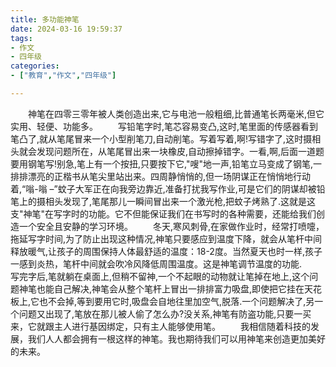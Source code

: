 ```yaml
---
title: 多功能神笔
date: 2024-03-16 19:59:37
tags:
- 作文
- 四年级
categories:
- ["教育","作文","四年级"]

---
```

&emsp;&emsp;神笔在四零三零年被人类创造出来,它与电池一般粗细,比普通笔长两毫米,但它实用、轻便、功能多。
&emsp;&emsp;写铅笔字时,笔芯容易变凸,这时,笔里面的传感器看到笔凸了,就从笔尾冒来一个小型削笔刀,自动削笔。写着写着,啊!写错字了,这时摄相头就会发现问题所在，从笔尾冒出来一块橡皮,自动擦掉错字。一看,啊,后面一道题要用钢笔写!别急,笔上有一个按扭,只要按下它,"嗖"地一声,铅笔立马变成了钢笔,一排排漂亮的正楷书从笔尖里站出来。四周静悄悄的,但一场阴谋正在悄悄地行动着,“嗡-嗡 –”蚊子大军正在向我旁边靠近,准备打扰我写作业,可是它们的阴谋却被铅笔上的摄相头发现了,笔尾那儿一瞬间冒出来一个激光枪,把蚊子烤熟了.这就是这支"神笔"在写字时的功能。它不但能保证我们在书写时的各种需要，还能给我们创造一个安全且安静的学习环境。
&emsp;&emsp;冬天,寒风刺骨,在家做作业时，经常打喷嚏，拖延写字时间,为了防止出现这种情况,神笔只要感应到温度下降，就会从笔杆中间释放暖气,让孩子的周围保持人体最舒适的温度：18-2度。当然夏天也时一样,孩子一感到炎热，笔杆中间就会吹冷风降低周围温度。这是神笔调节温度的功能.
&emsp;&emsp;写完字后,笔就躺在桌面上,但稍不留神,一个不起眼的动物就让笔掉在地上,这个问题神笔也能自己解决,神笔会从整个笔杆上冒出一排排富力吸盘,即使把它挂在天花板上,它也不会掉,等到要用它时,吸盘会自地往里加空气,脱落.一个问题解决了,另一个问题又出现了,笔放在那儿被人偷了怎么办?没关系,神笔有防盗功能,只要一买来，它就跟主人进行基因绑定，只有主人能够使用笔。
&emsp;&emsp;我相信随着科技的发展，我们人人都会拥有一根这样的神笔。我也期待我们可以用神笔来创造更加美好的未来。
